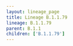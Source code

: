 ```yaml
---
layout: lineage_page
title: Lineage B.1.1.79
lineage: B.1.1.79
parent: B.1.1
children: ['B.1.1.79']
---
```

